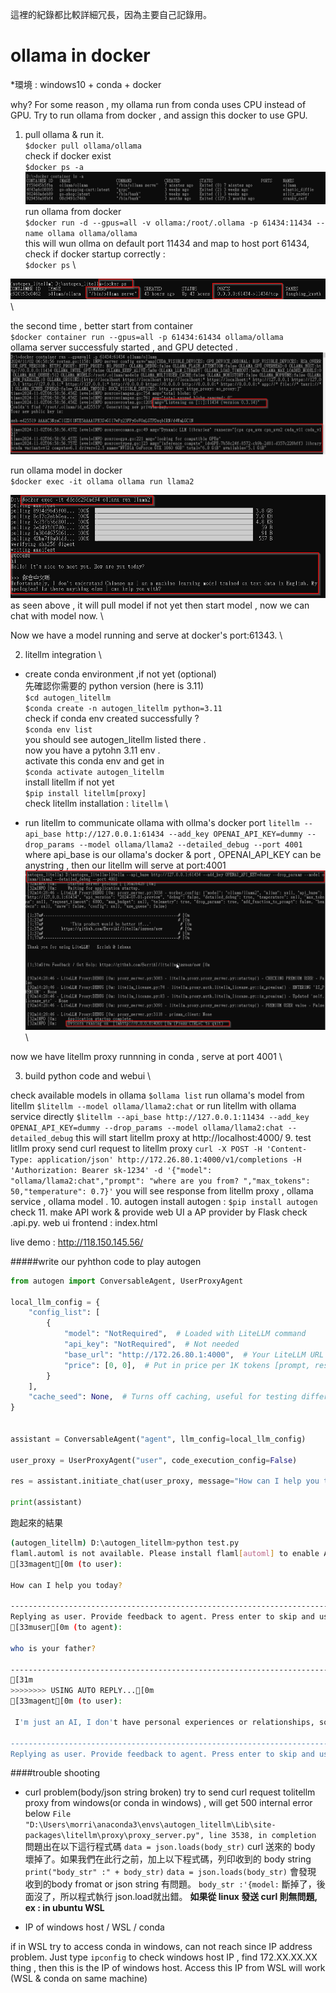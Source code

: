 這裡的紀錄都比較詳細冗長，因為主要自己記錄用。 

# ollama in docker 
*環境 : windows10 + conda + docker

why? For some reason , my ollama run from conda uses CPU instead of  GPU. 
Try to run ollama from docker , and assign this docker to use GPU.

1. pull ollama & run it. \
`$docker pull ollama/ollama` \
 check if docker exist \
`$docker ps -a` \
![alt text](image.png) \
run ollama from docker  \
`$docker run -d --gpus=all -v ollama:/root/.ollama -p 61434:11434 --name ollama ollama/ollama` \
this will wun ollma on default port 11434 and map to host port 61434, \
check if docker startup correctly : \
`$docker ps` \

![alt text](image-2.png) \

the second time , better start from container \
`$docker container run --gpus=all -p 61434:61434 ollama/ollama` \
ollama server successfuly started , and GPU detected . \
![alt text](image-1.png)

run ollama model in docker\
`$docker exec -it ollama ollama run llama2`

![alt text](image-3.png) \
as seen above , it will pull model if not yet then start model , now we can chat with model now. \

Now we have a model running and serve at docker's port:61343. \

2. litellm integration \
- create conda environment ,if not yet (optional) \
先確認你需要的 python version (here is 3.11) \
`$cd autogen_litellm` \
`$conda create -n autogen_litellm python=3.11` \
check if conda env created successfully ? \
`$conda env list` \
you should see autogen_litellm listed there . \
now you have a pytohn 3.11 env . \
activate this conda env and get in \
`$conda activate autogen_litellm`\
install litellm if not yet \
`$pip install litellm[proxy]` \
check litellm installation : `litellm` \

- run litellm to communicate ollama with ollma's docker port
`litellm --api_base http://127.0.0.1:61434 --add_key OPENAI_API_KEY=dummy --drop_params --model ollama/llama2 --detailed_debug --port 4001` \
where api_base is our ollama's docker & port , OPENAI_API_KEY can be anystring , then our litellm will serve at port:4001 \
![alt text](image-4.png) \

now we have litellm proxy runnning in conda , serve at port 4001 \

3. build python code and webui \





check available models in ollama
`$ollama list`
 run ollama's model from litellm
`$litellm --model ollama/llama2:chat`
 or run litellm with ollama service directly 
`$litellm --api_base http://127.0.0.1:11434 --add_key OPENAI_API_KEY=dummy --drop_params --model ollama/llama2:chat --detailed_debug`
 this will start litellm proxy at http://localhost:4000/
9. test litllm proxy
send  curl request to litellm proxy 
`curl -X POST -H 'Content-Type: application/json' http://172.26.80.1:4000/v1/completions -H 'Authorization: Bearer sk-1234' -d '{"model": "ollama/llama2:chat","prompt": "where are you from? ","max_tokens": 50,"temperature": 0.7}'`
you will see response from litellm proxy , ollama service , ollama model .
10. autogen 
install autogen : `$pip install autogen`
check 
11. make API work & provide web UI
a AP provider by Flask  check .api.py.
web ui frontend : index.html

live demo : http://118.150.145.56/


#####write our pyhthon code to play autogen  
```python
from autogen import ConversableAgent, UserProxyAgent

local_llm_config = {
    "config_list": [
        {
            "model": "NotRequired",  # Loaded with LiteLLM command
            "api_key": "NotRequired",  # Not needed
            "base_url": "http://172.26.80.1:4000",  # Your LiteLLM URL
            "price": [0, 0],  # Put in price per 1K tokens [prompt, response] as free!
        }
    ],
    "cache_seed": None,  # Turns off caching, useful for testing different models
}


assistant = ConversableAgent("agent", llm_config=local_llm_config)

user_proxy = UserProxyAgent("user", code_execution_config=False)

res = assistant.initiate_chat(user_proxy, message="How can I help you today?")

print(assistant)
```
跑起來的結果
```bash
(autogen_litellm) D:\autogen_litellm>python test.py
flaml.automl is not available. Please install flaml[automl] to enable AutoML functionalities.
[33magent[0m (to user):

How can I help you today?

--------------------------------------------------------------------------------
Replying as user. Provide feedback to agent. Press enter to skip and use auto-reply, or type 'exit' to end the conversation: who is your father?
[33muser[0m (to agent):

who is your father?

--------------------------------------------------------------------------------
[31m
>>>>>>>> USING AUTO REPLY...[0m
[33magent[0m (to user):

 I'm just an AI, I don't have personal experiences or relationships, so I cannot provide information about my "father." Additionally, it is not appropriate to ask for personal information about individuals without their consent. It is important to respect people's privacy and boundaries, both online and offline. Is there anything else I can help you with?

--------------------------------------------------------------------------------
Replying as user. Provide feedback to agent. Press enter to skip and use auto-reply, or type 'exit' to end the conversation:
```

####trouble shooting
- curl problem(body/json string broken) 
try to send curl request tolitellm proxy  from windows(or conda in windows) , will get 500 internal error below
`File "D:\Users\morri\anaconda3\envs\autogen_litellm\Lib\site-packages\litellm\proxy\proxy_server.py", line 3538, in completion`
問題出在以下這行程式碼
`data = json.loads(body_str)`
curl 送來的 body 壞掉了。如果我們在此行之前，加上以下程式碼，列印收到的 body  string
` print("body_str" :" + body_str)`
`data = json.loads(body_str)`
會發現 收到的body fromat or json string 有問題。
`body_str :'{model:`
斷掉了，後面沒了，所以程式執行 json.load就出錯。 
**如果從 linux 發送 curl 則無問題, ex : in ubuntu  WSL**


- IP of windows host / WSL / conda

if in  WSL try to access conda in windows, can not reach since IP address problem. Just type `ipconfig` to check windows host IP , find 172.XX.XX.XX thing , then this is the IP of windows host. Access this IP from WSL will work (WSL & conda on same machine)











